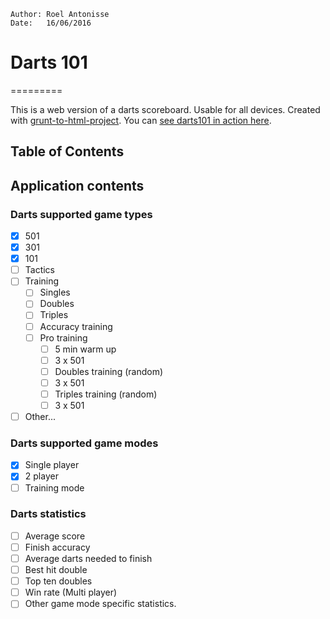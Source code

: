 	Author: Roel Antonisse
	Date:   16/06/2016

# Darts 101
  =========

This is a web version of a darts scoreboard. Usable for all devices. Created
with [grunt-to-html-project](http://github.com/rvantonisse/grunt-to-html-project).
You can [see darts101 in action here](http://darts101.rv-antonisse.nl).

## Table of Contents


## Application contents

### Darts supported game types
* [x] 501
* [x] 301
* [x] 101
* [ ] Tactics
* [ ] Training
	* [ ] Singles
	* [ ] Doubles
	* [ ] Triples
	* [ ] Accuracy training
	* [ ] Pro training
		* [ ] 5 min warm up
		* [ ] 3 x 501
		* [ ] Doubles training (random)
		* [ ] 3 x 501
		* [ ] Triples training (random)
		* [ ] 3 x 501
* [ ] Other...

### Darts supported game modes
* [x] Single player
* [x] 2 player
* [ ] Training mode

### Darts statistics
* [ ] Average score
* [ ] Finish accuracy
* [ ] Average darts needed to finish
* [ ] Best hit double
* [ ] Top ten doubles
* [ ] Win rate (Multi player)
* [ ] Other game mode specific statistics.
